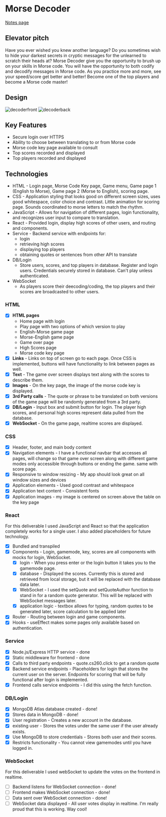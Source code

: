 # Morse Decoder
[Notes page](notes.md)
## Elevator pitch
Have you ever wished you knew another language? Do you sometimes wish to hide your darkest secrets in cryptic messages for the unlearned to scratch their heads at? Morse Decoder give you the opportunity to brush up on your skills in Morse code. You will have the opportunity to both codify and decodify messages in Morse code. As you practice more and more, see your speed/score get better and better! Become one of the top players and become a Morse code master!
## Design
![decoderfront](decoder1.JPG)
![decoderback](decoder2.JPG)
## Key Features
* Secure login over HTTPS
* Ability to choose between translating to or from Morse code
* Morse code key page available to consult
* Top scores recorded and displayed
* Top players recorded and displayed
## Technologies
* HTML - Login page, Morse Code Key page, Game menu, Game page 1 (English to Morse), Game page 2 (Morse to English), scoring page.
* CSS - Application styling that looks good on different screen sizes, uses good whitespace, color choice and contrast. Little animation for scoring page. Sounds coordinated to morse letters to match the rhythm.
* JavaScript - Allows for navigation of different pages, login functionality, and recognizes user input to compare to translation.
* React - Provided login, display high scores of other users, and routing and components.
* Service - Backend service with endpoints for:
  - login
  - retrieving high scores
  - displaying top players
  - obtaining quotes or sentences from other API to translate
* DB/Login
  - Store users, scores, and top players in database. Register and login users. Credentials securely stored in database. Can't play unless authenticated.
* WebSocket
  - As players score their deecoding/coding, the top players and their scores are broadcasted to other users.
### HTML
- [x] **HTML pages**
  * Home page with login
  * Play page with two options of which version to play
  * English-Morse game page
  * Morse-English game page
  * Game over page
  * High Scores page
  * Morse code key page
- [x] **Links** - Links on top of screen go to each page. Once CSS is implemented, buttons will have functionality to link between pages as well.
- [x] **Text** - The game over screen displays text along with the scores to describe them.
- [x] **Images** - On the key page, the image of the morse code key is displayed.
- [x] **3rd Party calls** - The quote or phrase to be translated on both versions of the game page will be randomly generated from a 3rd party. 
- [x] **DB/Login** - Input box and submit button for login. The player high scores, and personal high scores represent data pulled from the database.
- [x] **WebSocket** - On the game page, realtime scores are displayed.
### CSS
- [x] Header, footer, and main body content
- [x]  Navigation elements - I have a functional navbar that accesses all pages, will change so that game over screen along with different game modes only accessible through buttons or ending the game. same with score page.
- [x]  Responsive to window resizing - My app should look great on all window sizes and devices
- [x]  Application elements - Used good contrast and whitespace
- [x]  Application text content - Consistent fonts
- [x]  Application images - my image is centered on screen above the table on the key page
### React
For this deliverable I used JavaScript and React so that the application completely works for a single user. I also added placeholders for future technology.
- [x] Bundled and transpiled
- [x] Components - Login, gamemode, key, scores are all components with mocks for login, WebSocket.
  - [x] login - When you press enter or the login button it takes you to the gamemode page.
  - [x] database - Displayed the scores. Currently this is stored and retrieved from local storage, but it will be replaced with the database data later.
  - [x] WebSocket - I used the setQuote and setQuoteAuthor function to stand in for a random quote generator. This will be replaced with WebSocket messages later.
  - [x] application logic - textbox allows for typing, random quotes to be generated later, score calculation to be applied later
- [x] Router - Routing between login and game components.
- [x] Hooks - useEffect makes some pages only available based on authentication.
### Service
- [x] Node.js/Express HTTP service - done
- [x] Static middleware for frontend - done
- [x] Calls to third party endpoints - quote.cs260.click to get a random quote
- [x] Backend service endpoints - Placeholders for login that stores the current user on the server. Endpoints for scoring that will be fully functional after login is implemented.
- [x] Frontend calls service endpoints - I did this using the fetch function.
### DB/Login
-  [x] MongoDB Atlas database created - done!
-  [x] Stores data in MongoDB - done!
-  [x] User registration - Creates a new account in the database.
-  [x] existing user - Stores the votes under the same user if the user already exists.
-  [x] Use MongoDB to store credentials - Stores both user and their scores.
-  [x] Restricts functionality - You cannot view gamemodes until you have logged in.
### WebSocket
For this deliverable I used webSocket to update the votes on the frontend in realtime.

- [ ] Backend listens for WebSocket connection - done!
- [ ] Frontend makes WebSocket connection - done!
- [ ] Data sent over WebSocket connection - done!
- [ ] WebSocket data displayed - All user votes display in realtime. I'm really proud that this is working. Way cool!